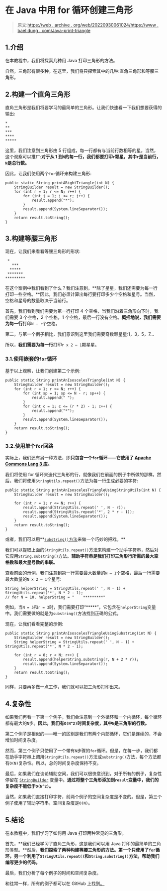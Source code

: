 # 在 Java 中用 for 循环创建三角形

> 原文:[https://web . archive . org/web/20220930061024/https://www . bael dung . com/Java-print-triangle](https://web.archive.org/web/20220930061024/https://www.baeldung.com/java-print-triangle)

## 1.介绍

在本教程中，我们将探索几种用 Java 打印三角形的方法。

自然，三角形有很多种。在这里，我们将只探索其中的几种:直角三角形和等腰三角形。

## 2.构建一个直角三角形

直角三角形是我们将要学习的最简单的三角形。让我们快速看一下我们想要获得的输出:

```
*
**
***
****
*****
```

这里，我们注意到三角形由 5 行组成，每一行都有与当前行数相等的星。当然，这个观察可以推广:**对于从 1 到`N`的每一行，我们都要打印`r`颗星，其中`r`是当前行，`N`是总行数。**

因此，让我们使用两个`for`循环来构建三角形:

```
public static String printARightTriangle(int N) {
    StringBuilder result = new StringBuilder();
    for (int r = 1; r <= N; r++) {
        for (int j = 1; j <= r; j++) {
            result.append("*");
        }
        result.append(System.lineSeparator());
    }
    return result.toString();
}
```

## 3.构建等腰三角形

现在，让我们来看看等腰三角形的形状:

```
 *
   ***
  *****
 *******
*********
```

在这个案例中我们看到了什么？我们注意到，**除了星星，我们还需要为每一行打印一些空格。**因此，我们必须计算出每行要打印多少个空格和星号。当然，空格和星号的数量取决于当前行。

首先，我们看到我们需要为第一行打印 4 个空格，当我们沿着三角形向下时，我们需要 3 个空格，2 个空格，1 个空格，最后一行没有空格。**概括地说，我们需要为每一行**打印`N – r`个空格。

第二，与第一个例子相比，我们意识到这里我们需要奇数颗星星:1，3，5，7…

所以，**我们需要为每一行**打印`r x 2 – 1`颗星星。

### 3.1.使用嵌套的`for`循环

基于以上观察，让我们创建第二个示例:

```
public static String printAnIsoscelesTriangle(int N) {
    StringBuilder result = new StringBuilder();
    for (int r = 1; r <= N; r++) {
        for (int sp = 1; sp <= N - r; sp++) {
            result.append(" ");
        }
        for (int c = 1; c <= (r * 2) - 1; c++) {
            result.append("*");
        }
        result.append(System.lineSeparator());
    }
    return result.toString();
}
```

### 3.2.使用单个`for`回路

实际上，我们还有另一种方法，即**只包含一个`for`循环——它使用了 [Apache Commons Lang 3 库](/web/20221205174257/https://www.baeldung.com/java-commons-lang-3)。**

我们将使用 for 循环来迭代三角形的行，就像我们在前面的例子中所做的那样。然后，我们将使用`StringUtils.repeat()`方法为每一行生成必要的字符:

```
public static String printAnIsoscelesTriangleUsingStringUtils(int N) {
    StringBuilder result = new StringBuilder();

    for (int r = 1; r <= N; r++) {
        result.append(StringUtils.repeat(' ', N - r));
        result.append(StringUtils.repeat('*', 2 * r - 1));
        result.append(System.lineSeparator());
    }
    return result.toString();
}
```

或者，我们可以用**[`substring()`方法](/web/20221205174257/https://www.baeldung.com/java-substring)来做一个巧妙的把戏。**

我们可以提取上面的`StringUtils.repeat()`方法来构建一个助手字符串，然后对它应用`String.substring()`方法。**辅助字符串是我们打印三角形行所需的最大空格数和最大星号数的串联。**

查看前面的示例，我们注意到第一行需要最大数量的`N – 1`个空格，最后一行需要最大数量的`N x 2 – 1`个星号:

```
String helperString = StringUtils.repeat(' ', N - 1) + StringUtils.repeat('*', N * 2 - 1);
// for N = 10, helperString = "    *********"
```

例如，当`N = 5`和`r = 3`时，我们需要打印“*****”，它包含在`helperString`变量中。我们需要做的就是为`substring()`方法找到正确的公式。

现在，让我们看看完整的示例:

```
public static String printAnIsoscelesTriangleUsingSubstring(int N) {
    StringBuilder result = new StringBuilder();
    String helperString = StringUtils.repeat(' ', N - 1) + StringUtils.repeat('*', N * 2 - 1);

    for (int r = 0; r < N; r++) {
        result.append(helperString.substring(r, N + 2 * r));
        result.append(System.lineSeparator());
    }
    return result.toString();
}
```

同样，只要再多做一点工作，我们就可以把三角形打印出来。

## 4.复杂性

如果我们再看一下第一个例子，我们会注意到一个外循环和一个内循环，每个循环都有最大的`N`步。**因此，我们有`O(N^2)`时间复杂度，其中`N`是三角形的行数。**

第二个例子是相似的——唯一的区别是我们有两个内部循环，它们是连续的，不会增加时间复杂度。

然而，第三个例子只使用了一个带有`N`步骤的`for`循环。但是，在每一步，我们都在助手字符串上调用`StringUtils.repeat()`方法或`substring()`方法，每个方法都有`O(N)`复杂性。所以，总的时间复杂度保持不变。

最后，如果我们在谈论辅助空间，我们可以很快意识到，对于所有的例子，复杂性停留在 [`StringBuilder`](/web/20221205174257/https://www.baeldung.com/java-string-builder-string-buffer) 变量中。**通过将整个三角形添加到`result`变量中，我们的复杂度不能低于`O(N^2)`。**

当然，如果我们直接打印字符，前两个例子的空间复杂度是不变的。但是，第三个例子使用了辅助字符串，空间复杂度是`O(N)`。

## 5.结论

在本教程中，我们学习了如何用 Java 打印两种常见的三角形。

首先，**我们已经学习了直角三角形，这是我们可以用 Java 打印的最简单的三角形类型。**然后，**我们探索了两种构建等腰三角形的方法。第一个只使用了`for`循环，另一个利用了`StringUtils.repeat()`和`String.substring()`方法，帮助我们编写更少的代码。**

最后，我们分析了每个例子的时间和空间复杂度。

和往常一样，所有的例子都可以在 GitHub 上找到[。](https://web.archive.org/web/20221205174257/https://github.com/eugenp/tutorials/tree/master/algorithms-modules/algorithms-miscellaneous-3)